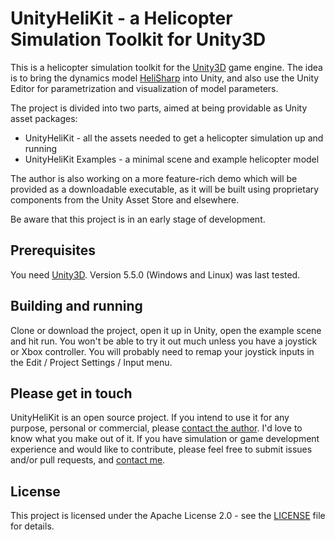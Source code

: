 # UnityHeliKit - a Helicopter Simulation Toolkit for Unity3D

This is a helicopter simulation toolkit for the [Unity3D](http://unity3d.com/) game engine. 
The idea is to bring the dynamics model [HeliSharp](https://github.com/minsulander/helisharp) into Unity, 
and also use the Unity Editor for parametrization and visualization of model parameters. 

The project is divided into two parts, aimed at being providable as Unity asset packages:
- UnityHeliKit - all the assets needed to get a helicopter simulation up and running
- UnityHeliKit Examples - a minimal scene and example helicopter model

The author is also working on a more feature-rich demo which will be provided as a 
downloadable executable, as it will be built using proprietary components from the
Unity Asset Store and elsewhere.

Be aware that this project is in an early stage of development.

## Prerequisites

You need [Unity3D](http://unity3d.com/). Version 5.5.0 (Windows and Linux) was last tested.

## Building and running

Clone or download the project, open it up in Unity, open the example scene and hit run.
You won't be able to try it out much unless you have a joystick or Xbox controller. You
will probably need to remap your joystick inputs in the Edit / Project Settings / Input menu.

## Please get in touch

UnityHeliKit is an open source project. If you intend to use it for any purpose,
personal or commercial, please [contact the author](mailto:martin@insulander.com). I'd love to know what you make 
out of it. If you have simulation or game development experience and would like to
contribute, please feel free to submit issues and/or pull requests, and [contact me](mailto:martin@insulander.com).

## License

This project is licensed under the Apache License 2.0 - see the [LICENSE](LICENSE) file for details.

